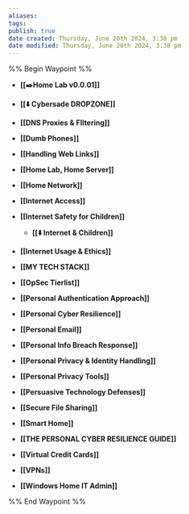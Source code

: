 ```yaml
---
aliases: 
tags: 
publish: true
date created: Thursday, June 20th 2024, 3:38 pm
date modified: Thursday, June 20th 2024, 3:38 pm
---
```

%% Begin Waypoint %%
- **[[✒️Home Lab v0.0.01]]**

- **[[⬇️ Cybersade DROPZONE]]**
- **[[DNS Proxies & FIltering]]**
- **[[Dumb Phones]]**
- **[[Handling Web Links]]**
- **[[Home Lab, Home Server]]**
- **[[Home Network]]**
- **[[Internet Access]]**
- **[[Internet Safety for Children]]**
	- **[[⬇️ Internet & Children]]**
- **[[Internet Usage & Ethics]]**
- **[[MY TECH STACK]]**
- **[[OpSec Tierlist]]**
- **[[Personal Authentication Approach]]**
- **[[Personal Cyber Resilience]]**
- **[[Personal Email]]**
- **[[Personal Info Breach Response]]**
- **[[Personal Privacy & Identity Handling]]**
- **[[Personal Privacy Tools]]**
- **[[Persuasive Technology Defenses]]**
- **[[Secure File Sharing]]**
- **[[Smart Home]]**
- **[[THE PERSONAL CYBER RESILIENCE GUIDE]]**
- **[[Virtual Credit Cards]]**
- **[[VPNs]]**
- **[[Windows Home IT Admin]]**

%% End Waypoint %%
